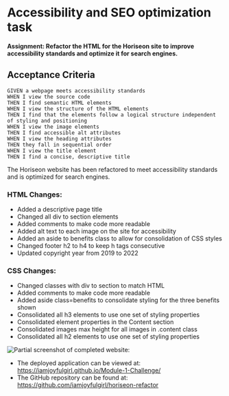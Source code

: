 # Accessibility and SEO optimization task
**Assignment: Refactor the HTML for the Horiseon site to improve accessibility standards and optimize it for search engines.**

## Acceptance Criteria
```
GIVEN a webpage meets accessibility standards
WHEN I view the source code
THEN I find semantic HTML elements
WHEN I view the structure of the HTML elements
THEN I find that the elements follow a logical structure independent of styling and positioning
WHEN I view the image elements
THEN I find accessible alt attributes
WHEN I view the heading attributes
THEN they fall in sequential order
WHEN I view the title element
THEN I find a concise, descriptive title
```

The Horiseon website has been refactored to meet accessibility standards and is optimized for search engines.

### HTML Changes:
* Added a descriptive page title
* Changed all div to section elements
* Added comments to make code more readable
* Added alt text to each image on the site for accessibility
* Added an aside to benefits class to allow for consolidation of CSS styles
* Changed footer h2 to h4 to keep h tags consecutive
* Updated copyright year from 2019 to 2022

### CSS Changes:
* Changed classes with div to section to match HTML
* Added comments to make code more readable
* Added aside class=benefits to consolidate styling for the three benefits shown
* Consolidated all h3 elements to use one set of styling properties
* Consolidated element properties in the Content section
* Consolidated images max height for all images in .content class
* Consolidated all h2 elements to use one set of styling properties


![Partial screenshot of completed website:](/horiseon-refactor.png)

* The deployed application can be viewed at: https://iamjoyfulgirl.github.io/Module-1-Challenge/
* The GitHub repository can be found at: https://github.com/iamjoyfulgirl/horiseon-refactor
